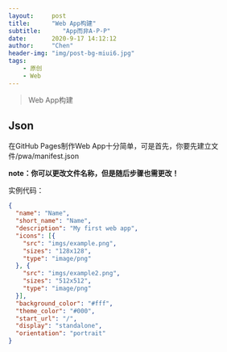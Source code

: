 ```yaml
---
layout:     post
title:      "Web App构建"
subtitle:      "App而非A-P-P"
date:       2020-9-17 14:12:12
author:     "Chen"
header-img: "img/post-bg-miui6.jpg"
tags:
    - 原创
    - Web
---
```

> Web App构建

## Json
在GitHub Pages制作Web App十分简单，可是首先，你要先建立文件/pwa/manifest.json

**note：你可以更改文件名称，但是随后步骤也需更改！**

实例代码：
```json
{
  "name": "Name",
  "short_name": "Name",
  "description": "My first web app",
  "icons": [{
    "src": "imgs/example.png",
    "sizes": "128x128",
    "type": "image/png"
  }, {
    "src": "imgs/example2.png",
    "sizes": "512x512",
    "type": "image/png"
  }],
  "background_color": "#fff",
  "theme_color": "#000",
  "start_url": "/",
  "display": "standalone",
  "orientation": "portrait"
}
```
